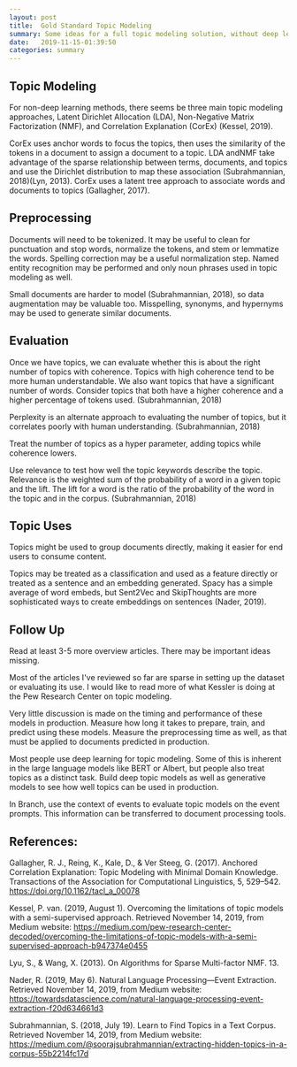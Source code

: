 ```yaml
---
layout: post
title:  Gold Standard Topic Modeling
summary: Some ideas for a full topic modeling solution, without deep learning
date:   2019-11-15-01:39:50
categories: summary
---
```


## Topic Modeling

For non-deep learning methods, there seems be three main topic modeling approaches, Latent Dirichlet Allocation (LDA), Non-Negative Matrix Factorization (NMF), and Correlation Explanation (CorEx) (Kessel, 2019).

CorEx uses anchor words to focus the topics, then uses the similarity of the tokens in a document to assign a document to a topic. LDA andNMF take advantage of the sparse relationship between terms, documents, and topics and use the Dirichlet distribution to map these association (Subrahmannian, 2018)(Lyn, 2013). CorEx uses a latent tree approach to associate words and documents to topics (Gallagher, 2017).

## Preprocessing

Documents will need to be tokenized. It may be useful to clean for punctuation and stop words, normalize the tokens, and stem or lemmatize the words. Spelling correction may be a useful normalization step. Named entity recognition may be performed and only noun phrases used in topic modeling as well.

Small documents are harder to model (Subrahmannian, 2018), so data augmentation may be valuable too. Misspelling, synonyms, and hypernyms may be used to generate similar documents.

## Evaluation

Once we have topics, we can evaluate whether this is about the right number of topics with coherence. Topics with high coherence tend to be more human understandable. We also want topics that have a significant number of words. Consider topics that both have a higher coherence and a higher percentage of tokens used. (Subrahmannian, 2018)

Perplexity is an alternate approach to evaluating the number of topics, but it correlates poorly with human understanding. (Subrahmannian, 2018)

Treat the number of topics as a hyper parameter, adding topics while coherence lowers. 

Use relevance to test how well the topic keywords describe the topic. Relevance is the weighted sum of the probability of a word in a given topic and the lift. The lift for a word is the ratio of the probability of the word in the topic and in the corpus. (Subrahmannian, 2018)

## Topic Uses

Topics might be used to group documents directly, making it easier for end users to consume content.

Topics may be treated as a classification and used as a feature directly or treated as a sentence and an embedding generated. Spacy has a simple average of word embeds, but Sent2Vec and SkipThoughts are more sophisticated ways to create embeddings on sentences (Nader, 2019).

## Follow Up

Read at least 3-5 more overview articles. There may be important ideas missing.

Most of the articles I've reviewed so far are sparse in setting up the dataset or evaluating its use. I would like to read more of what Kessler is doing at the Pew Research Center on topic modeling.

Very little discussion is made on the timing and performance of these models in production. Measure how long it takes to prepare, train, and predict using these models. Measure the preprocessing time as well, as that must be applied to documents predicted in production.

Most people use deep learning for topic modeling. Some of this is inherent in the large language models like BERT or Albert, but people also treat topics as a distinct task. Build deep topic models as well as generative models to see how well topics can be used in production.

In Branch, use the context of events to evaluate topic models on the event prompts. This information can be transferred to document processing tools.

## References:

Gallagher, R. J., Reing, K., Kale, D., & Ver Steeg, G. (2017). Anchored Correlation Explanation: Topic Modeling with Minimal Domain Knowledge. Transactions of the Association for Computational Linguistics, 5, 529–542. https://doi.org/10.1162/tacl_a_00078

Kessel, P. van. (2019, August 1). Overcoming the limitations of topic models with a semi-supervised approach. Retrieved November 14, 2019, from Medium website: https://medium.com/pew-research-center-decoded/overcoming-the-limitations-of-topic-models-with-a-semi-supervised-approach-b947374e0455

Lyu, S., & Wang, X. (2013). On Algorithms for Sparse Multi-factor NMF. 13.

Nader, R. (2019, May 6). Natural Language Processing—Event Extraction. Retrieved November 14, 2019, from Medium website: https://towardsdatascience.com/natural-language-processing-event-extraction-f20d634661d3

Subrahmannian, S. (2018, July 19). Learn to Find Topics in a Text Corpus. Retrieved November 14, 2019, from Medium website: https://medium.com/@soorajsubrahmannian/extracting-hidden-topics-in-a-corpus-55b2214fc17d